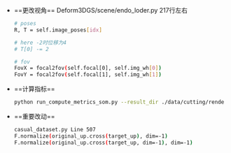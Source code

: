 + ==更改视角== Deform3DGS/scene/endo_loder.py 217行左右

  ```bash
  # poses
  R, T = self.image_poses[idx]
  
  # here -2时位移为4
  # T[0] -= 2
  
  # fov
  FovX = focal2fov(self.focal[0], self.img_wh[0])
  FovY = focal2fov(self.focal[1], self.img_wh[1])
  ```

  

+ ==计算指标==

  ```bash
  python run_compute_metrics_som.py --result_dir ./data/cutting/renders --gt_dir ./data/cutting/gt --masks_dir ./data/cutting/masks
  
  
  ```


+ ==重要改动==

  ```bash
  casual_dataset.py Line 507
  F.normalize(original_up.cross(target_up), dim=-1) 
  F.normalize(original_up.cross(target_up, dim=-1), dim=-1) 
  ```

  